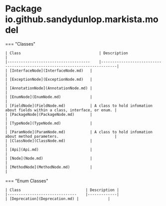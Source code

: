 # Package io.github.sandydunlop.markista.model




=== "Classes"

    | Class                                   | Description                                                                 |
    |-------------------------------------    |-----------------------------------------------------------------------------|
    | [InterfaceNode](InterfaceNode.md)   |                                                                             |
    | [ExceptionNode](ExceptionNode.md)   |                                                                             |
    | [AnnotationNode](AnnotationNode.md) |                                                                             |
    | [EnumNode](EnumNode.md)             |                                                                             |
    | [FieldNode](FieldNode.md)           | A class to hold infomation about fields within a class, interface, or enum. |
    | [PackageNode](PackageNode.md)       |                                                                             |
    | [TypeNode](TypeNode.md)             |                                                                             |
    | [ParamNode](ParamNode.md)           | A class to hold infomation about method parameters.                         |
    | [ClassNode](ClassNode.md)           |                                                                             |
    | [Api](Api.md)                       |                                                                             |
    | [Node](Node.md)                     |                                                                             |
    | [MethodNode](MethodNode.md)         |                                                                             |
=== "Enum Classes"

    | Class                             | Description |
    |-------------------------------    |-------------|
    | [Deprecation](Deprecation.md) |             |
